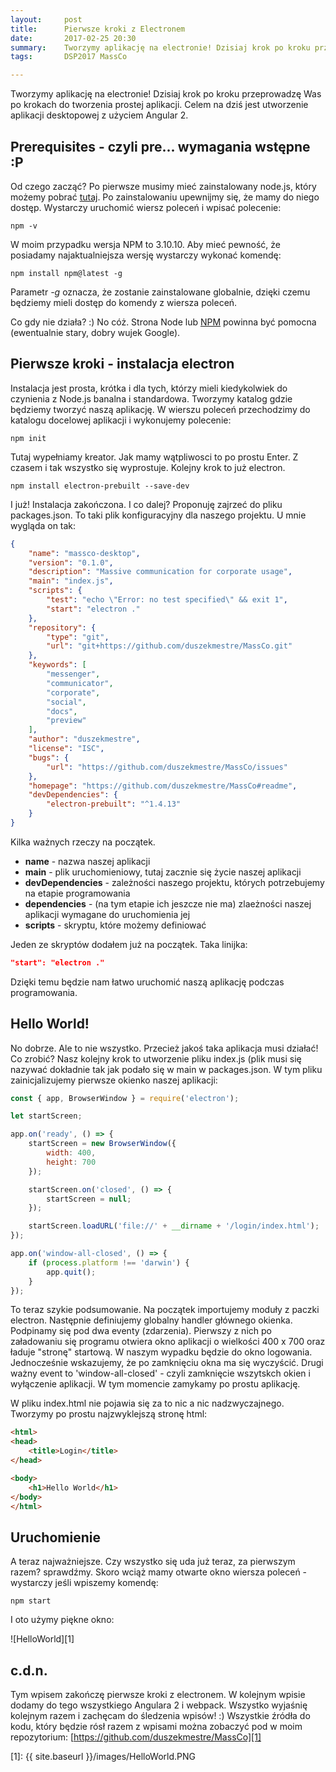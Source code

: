 ```yaml
---
layout:     post
title:      Pierwsze kroki z Electronem
date:       2017-02-25 20:30
summary:    Tworzymy aplikację na electronie! Dzisiaj krok po kroku przeprowadzę Was po krokach do tworzenia prostej aplikacji. Celem na dziś jest utworzenie aplikacji desktopowej z użyciem Angular 2.
tags:       DSP2017 MassCo

---
```


Tworzymy aplikację na electronie! Dzisiaj krok po kroku przeprowadzę Was po krokach do tworzenia prostej aplikacji. Celem na dziś jest utworzenie aplikacji desktopowej z użyciem Angular 2.

## Prerequisites - czyli pre... wymagania wstępne :P ##
Od czego zacząć? Po pierwsze musimy mieć zainstalowany node.js, który możemy pobrać [tutaj](https://nodejs.org/en/).
Po zainstalowaniu upewnijmy się, że mamy do niego dostęp. Wystarczy uruchomić wiersz poleceń i wpisać polecenie:
```
npm -v
```

W moim przypadku wersja NPM to 3.10.10. Aby mieć pewność, że posiadamy najaktualniejsza wersję wystarczy wykonać komendę:

```
npm install npm@latest -g
```

Parametr *-g* oznacza, że zostanie zainstalowane globalnie, dzięki czemu będziemy mieli dostęp do komendy z wiersza poleceń.

Co gdy nie działa? :) No cóż. Strona Node lub [NPM](https://www.npmjs.com/) powinna być pomocna (ewentualnie stary, dobry wujek Google).

## Pierwsze kroki - instalacja electron ##
Instalacja jest prosta, krótka i dla tych, którzy mieli kiedykolwiek do czynienia z Node.js banalna i standardowa. Tworzymy katalog gdzie będziemy tworzyć naszą aplikację. W wierszu poleceń przechodzimy do katalogu docelowej aplikacji i wykonujemy polecenie:
```
npm init
```
Tutaj wypełniamy kreator. Jak mamy wątpliwosci to po prostu Enter. Z czasem i tak wszystko się wyprostuje. Kolejny krok to już electron.
```
npm install electron-prebuilt --save-dev
```
I już! Instalacja zakończona. I co dalej? Proponuję zajrzeć do pliku packages.json. To taki plik konfiguracyjny dla naszego projektu. U mnie wygląda on tak:
```json
{
    "name": "massco-desktop",
    "version": "0.1.0",
    "description": "Massive communication for corporate usage",
    "main": "index.js",
    "scripts": {
        "test": "echo \"Error: no test specified\" && exit 1",
        "start": "electron ."
    },
    "repository": {
        "type": "git",
        "url": "git+https://github.com/duszekmestre/MassCo.git"
    },
    "keywords": [
        "messenger",
        "communicator",
        "corporate",
        "social",
        "docs",
        "preview"
    ],
    "author": "duszekmestre",
    "license": "ISC",
    "bugs": {
        "url": "https://github.com/duszekmestre/MassCo/issues"
    },
    "homepage": "https://github.com/duszekmestre/MassCo#readme",
    "devDependencies": {
        "electron-prebuilt": "^1.4.13"
    }
}
```
Kilka ważnych rzeczy na początek.

 - **name** - nazwa naszej aplikacji
 - **main** - plik uruchomieniowy, tutaj zacznie się życie naszej aplikacji
 - **devDependencies** - zależności naszego projektu, których potrzebujemy na etapie programowania
 - **dependencies** - (na tym etapie ich jeszcze nie ma) zlaeżności naszej aplikacji wymagane do uruchomienia jej
 - **scripts** - skryptu, które możemy definiować
 
Jeden ze skryptów dodałem już na początek. Taka linijka:
```json
"start": "electron ."
```
Dzięki temu będzie nam łatwo uruchomić naszą aplikację podczas programowania.

## Hello World! ##
No dobrze. Ale to nie wszystko. Przecież jakoś taka aplikacja musi działać! Co zrobić? Nasz kolejny krok to utworzenie pliku index.js (plik musi się nazywać dokładnie tak jak podało się w main w packages.json. W tym pliku zainicjalizujemy pierwsze okienko naszej aplikacji:
```js
const { app, BrowserWindow } = require('electron');

let startScreen;

app.on('ready', () => {
    startScreen = new BrowserWindow({
        width: 400,
        height: 700
    });

    startScreen.on('closed', () => {
        startScreen = null;
    });

    startScreen.loadURL('file://' + __dirname + '/login/index.html');
});

app.on('window-all-closed', () => {
    if (process.platform !== 'darwin') {
        app.quit();
    }
});
```

To teraz szykie podsumowanie. Na początek importujemy moduły z paczki electron. Następnie definiujemy globalny handler głównego okienka. Podpinamy się pod dwa eventy (zdarzenia). Pierwszy z nich po załadowaniu się programu otwiera okno aplikacji o wielkości 400 x 700 oraz ładuje "stronę" startową. W naszym wypadku będzie do okno logowania. Jednocześnie wskazujemy, że po zamknięciu okna ma się wyczyścić. Drugi ważny event to 'window-all-closed' - czyli zamknięcie wszytskch okien i wyłączenie aplikacji. W tym momencie zamykamy po prostu aplikację.

W pliku index.html nie pojawia się za to nic a nic nadzwyczajnego. Tworzymy po prostu najzwyklejszą stronę html:
```html
<html>
<head>
    <title>Login</title>
</head>

<body>
    <h1>Hello World</h1>
</body>
</html>
```

## Uruchomienie ##
A teraz najważniejsze. Czy wszystko się uda już teraz, za pierwszym razem? sprawdźmy. Skoro wciąż mamy otwarte okno wiersza poleceń - wystarczy jeśli wpiszemy komendę:
```
npm start
```
I oto użymy piękne okno: 

![HelloWorld][1]

## c.d.n. ##
Tym wpisem zakończę pierwsze kroki z electronem. W kolejnym wpisie dodamy do tego wszystkiego Angulara 2 i webpack. Wszystko wyjaśnię kolejnym razem i zachęcam do śledzenia wpisów! :)
Wszystkie źródła do kodu, który będzie rósł razem z wpisami można zobaczyć pod w moim repozytorium: [https://github.com/duszekmestre/MassCo][1]


  [1]: {{ site.baseurl }}/images/HelloWorld.PNG
